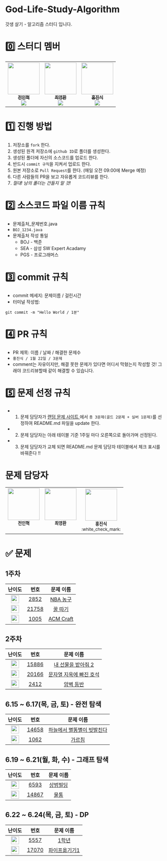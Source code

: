 # God-Life-Study-Algorithm

갓생 살기 - 알고리즘 스터디 입니다.

# 0️⃣ 스터디 멤버

<table>
    <tr>
        <td align="center">
	    <a href="https://github.com/wjs5025">
	    	<img src="https://avatars.githubusercontent.com/u/21137298?v=4?s=100" width="100px;" alt=""/>
	    	<br/>
	    	<sub>
	    	<b>전인혁</b>
	    	<br/>
	    	<img src="https://us-central1-progress-markdown.cloudfunctions.net/progress/100"/>
	        </sub>
	    </a>
	    <br />
	</td>
        <td align="center">
	    <a href="https://github.com/longBright">
	    	<img src="https://avatars.githubusercontent.com/u/74171272?v=4?s=100" width="100px;" alt=""/>
	    	<br/>
	    	<sub>
	    	<b>최영환</b>
	    	<br/>
	    	<img src="https://us-central1-progress-markdown.cloudfunctions.net/progress/100"/>
	        </sub>
	    </a>
	    <br />
	</td>
        <td align="center">
	    <a href="https://github.com/jinsikhong">
	    	<img src="https://avatars.githubusercontent.com/u/28581484?v=4?s=100" width="100px;" alt=""/>
	    	<br/>
	    	<sub>
	    	<b>홍진식</b>
	    	<br/>
	    	<img src="https://us-central1-progress-markdown.cloudfunctions.net/progress/100"/>
	        </sub>
	    </a>
	    <br />
	</td>
    </tr>
</table>

# 1️⃣ 진행 방법

1. 저장소를 `fork` 한다.
2. 생성된 원격 저장소에 `github ID`로 폴더를 생성한다.
3. 생성된 폴더에 자신의 소스코드를 업로드 한다.
4. 반드시 `commit 규칙`을 지켜서 업로드 한다.
5. 원본 저장소로 `Pull Request`를 한다. (매일 오전 09:00에 Merge 예정)
6. 다른 사람들의 PR을 보고 자유롭게 코드리뷰를 한다.
7. _절대! 남의 폴더는 건들지 말 것!_

# 2️⃣ 소스코드 파일 이름 규칙

- 문제출처\_문제번호.java
- `BOJ_1234.java`
- 문제출처 작성 통일
  - BOJ - 백준
  - SEA - 삼성 SW Expert Acadamy
  - PGS - 프로그래머스

# 3️⃣ commit 규칙

- commit 메세지: 문제이름 / 걸린시간
- 터미널 작성법:

```
git commit -m "Hello World / 1분"
```

# 4️⃣ PR 규칙

- PR 제목: 이름 / 날짜 / 해결한 문제수
- `홍진식 / 1월 22일 / 3문제`
- comment는 자유이지만, 해결 못한 문제가 있다면 어디서 막혔는지 작성할 것! 그래야 코드리뷰할때 같이 해결할 수 있습니다.

# 5️⃣ 문제 선정 규칙

- 1. 문제 담당자가 <a href="https://github.com/tony9402/baekjoon/blob/main/picked.md"> 랜덤 문제 사이트 </a> 에서 `총 3문제(골드 2문제 + 실버 1문제)`를 선정하여 README.md 파일을 update 한다.
- 2. 문제 담당자는 아래 테이블 기준 1주일 마다 오른쪽으로 돌아가며 선정된다.
- 3. 문제 담당자가 교체 되면 README.md 문제 담당자 테이블에서 체크 표시를 바꿔준다 !!

# 문제 담당자

<table>
    <tr>
        <td align="center">
	    	<img src="https://avatars.githubusercontent.com/u/21137298?v=4?s=100" width="100px;" alt=""/>
	    	<br/>
	    	<sub>
	    	<b>전인혁</b>
	    	<br/>
           <!-- :white_check_mark: -->
	        </sub>
	    <br />
	</td>
        <td align="center">
	    	<img src="https://avatars.githubusercontent.com/u/74171272?v=4?s=100" width="100px;" alt=""/>
	    	<br/>
	    	<sub>
	    	<b>최영환</b>
	    	<br/>
	    	<!-- :white_check_mark: -->
	        </sub>
	    <br />
	</td>
        <td align="center">
	    	<img src="https://avatars.githubusercontent.com/u/28581484?v=4?s=100" width="100px;" alt=""/>
	    	<br/>
	    	<sub>
	    	<b>홍진식</b>
	    	<br/>
           :white_check_mark: 
	        </sub>
	    <br />
	</td>
    </tr>
</table>

# ✅ 문제

## 1주차

|                                       난이도                                       |                      번호                      |                     문제 이름                     |
| :--------------------------------------------------------------------------------: | :--------------------------------------------: | :-----------------------------------------------: |
| <img height="25px" width="25px" src="https://static.solved.ac/tier_small/8.svg"/>  |  [2852](https://www.acmicpc.net/problem/2852)  | [NBA 농구](https://www.acmicpc.net/problem/2852)  |
| <img height="25px" width="25px" src="https://static.solved.ac/tier_small/11.svg"/> | [21758](https://www.acmicpc.net/problem/21758) | [꿀 따기](https://www.acmicpc.net/problem/21758)  |
| <img height="25px" width="25px" src="https://static.solved.ac/tier_small/13.svg"/> |  [1005](https://www.acmicpc.net/problem/1005)  | [ACM Craft](https://www.acmicpc.net/problem/1005) |

## 2주차

|                                       난이도                                       |                      번호                      |                            문제 이름                             |
| :--------------------------------------------------------------------------------: | :--------------------------------------------: | :--------------------------------------------------------------: |
| <img height="25px" width="25px" src="https://static.solved.ac/tier_small/8.svg"/>  | [15886](https://www.acmicpc.net/problem/15886) |   [내 선물을 받아줘 2](https://www.acmicpc.net/problem/15886)    |
| <img height="25px" width="25px" src="https://static.solved.ac/tier_small/11.svg"/> | [20166](https://www.acmicpc.net/problem/20166) | [문자열 지옥에 빠진 호석](https://www.acmicpc.net/problem/20166) |
| <img height="25px" width="25px" src="https://static.solved.ac/tier_small/12.svg"/> | [2412](https://www.acmicpc.net/problem/21758)  |        [암벽 등반](https://www.acmicpc.net/problem/2412)         |

## 6.15 ~ 6.17(목, 금, 토) - 완전 탐색

|                                       난이도                                       |                      번호                      |                     문제 이름                     |
| :--------------------------------------------------------------------------------: | :--------------------------------------------: | :-----------------------------------------------: |
| <img height="25px" width="25px" src="https://static.solved.ac/tier_small/13.svg"/>  |  [14658](https://www.acmicpc.net/problem/14658)  | [하늘에서 별똥별이 빗발친다](https://www.acmicpc.net/problem/14658)  |
| <img height="25px" width="25px" src="https://static.solved.ac/tier_small/12.svg"/> | [1062](https://www.acmicpc.net/problem/1062) | [가르침](https://www.acmicpc.net/problem/1062)  |

## 6.19 ~ 6.21(월, 화, 수) - 그래프 탐색

|                                       난이도                                       |                      번호                      |                     문제 이름                     |
| :--------------------------------------------------------------------------------: | :--------------------------------------------: | :-----------------------------------------------: |
| <img height="25px" width="25px" src="https://static.solved.ac/tier_small/11.svg"/>  |  [6593](https://www.acmicpc.net/problem/6593)  | [상범빌딩](https://www.acmicpc.net/problem/6593)  |
| <img height="25px" width="25px" src="https://static.solved.ac/tier_small/14.svg"/> | [14867](https://www.acmicpc.net/problem/14867) | [물통](https://www.acmicpc.net/problem/14867)  |


## 6.22 ~ 6.24(목, 금, 토) - DP

|                                       난이도                                       |                      번호                      |                     문제 이름                     |
| :--------------------------------------------------------------------------------: | :--------------------------------------------: | :-----------------------------------------------: |
| <img height="25px" width="25px" src="https://static.solved.ac/tier_small/11.svg"/>  |  [5557](https://www.acmicpc.net/problem/5557)  | [1학년](https://www.acmicpc.net/problem/5557)  |
| <img height="25px" width="25px" src="https://static.solved.ac/tier_small/11.svg"/> | [17070](https://www.acmicpc.net/problem/17070) | [파이프옮기기1](https://www.acmicpc.net/problem/17070)  |
